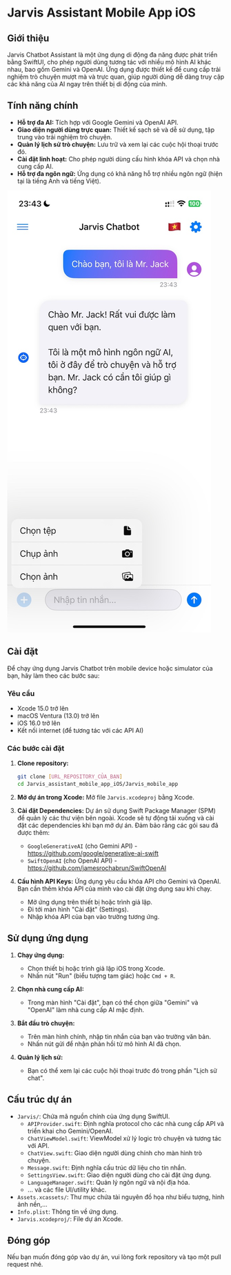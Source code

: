 # Jarvis Assistant Mobile App iOS

## Giới thiệu
Jarvis Chatbot Assistant là một ứng dụng di động đa năng được phát triển bằng SwiftUI, cho phép người dùng tương tác với nhiều mô hình AI khác nhau, bao gồm Gemini và OpenAI. Ứng dụng được thiết kế để cung cấp trải nghiệm trò chuyện mượt mà và trực quan, giúp người dùng dễ dàng truy cập các khả năng của AI ngay trên thiết bị di động của mình.

## Tính năng chính
-   **Hỗ trợ đa AI:** Tích hợp với Google Gemini và OpenAI API.
-   **Giao diện người dùng trực quan:** Thiết kế sạch sẽ và dễ sử dụng, tập trung vào trải nghiệm trò chuyện.
-   **Quản lý lịch sử trò chuyện:** Lưu trữ và xem lại các cuộc hội thoại trước đó.
-   **Cài đặt linh hoạt:** Cho phép người dùng cấu hình khóa API và chọn nhà cung cấp AI.
-   **Hỗ trợ đa ngôn ngữ:** Ứng dụng có khả năng hỗ trợ nhiều ngôn ngữ (hiện tại là tiếng Anh và tiếng Việt).

![alt text](https://github.com/Mr-Jack-Tung/Jarvis_assistant_mobile_app_iOS/blob/main/Screenshoot/v0_1_03/IMG_02.jpg)

## Cài đặt
Để chạy ứng dụng Jarvis Chatbot trên mobile device hoặc simulator của bạn, hãy làm theo các bước sau:

### Yêu cầu
-   Xcode 15.0 trở lên
-   macOS Ventura (13.0) trở lên
-   iOS 16.0 trở lên
-   Kết nối internet (để tương tác với các API AI)

### Các bước cài đặt
1.  **Clone repository:**
    ```bash
    git clone [URL_REPOSITORY_CỦA_BẠN]
    cd Jarvis_assistant_mobile_app_iOS/Jarvis_mobile_app
    ```

2.  **Mở dự án trong Xcode:**
    Mở file `Jarvis.xcodeproj` bằng Xcode.

3.  **Cài đặt Dependencies:**
    Dự án sử dụng Swift Package Manager (SPM) để quản lý các thư viện bên ngoài. Xcode sẽ tự động tải xuống và cài đặt các dependencies khi bạn mở dự án. Đảm bảo rằng các gói sau đã được thêm:
    -   `GoogleGenerativeAI` (cho Gemini API) - https://github.com/google/generative-ai-swift
    -   `SwiftOpenAI` (cho OpenAI API) - https://github.com/jamesrochabrun/SwiftOpenAI

4.  **Cấu hình API Keys:**
    Ứng dụng yêu cầu khóa API cho Gemini và OpenAI. Bạn cần thêm khóa API của mình vào cài đặt ứng dụng sau khi chạy.
    -   Mở ứng dụng trên thiết bị hoặc trình giả lập.
    -   Đi tới màn hình "Cài đặt" (Settings).
    -   Nhập khóa API của bạn vào trường tương ứng.

## Sử dụng ứng dụng
1.  **Chạy ứng dụng:**
    -   Chọn thiết bị hoặc trình giả lập iOS trong Xcode.
    -   Nhấn nút "Run" (biểu tượng tam giác) hoặc `Cmd + R`.

2.  **Chọn nhà cung cấp AI:**
    -   Trong màn hình "Cài đặt", bạn có thể chọn giữa "Gemini" và "OpenAI" làm nhà cung cấp AI mặc định.

3.  **Bắt đầu trò chuyện:**
    -   Trên màn hình chính, nhập tin nhắn của bạn vào trường văn bản.
    -   Nhấn nút gửi để nhận phản hồi từ mô hình AI đã chọn.

4.  **Quản lý lịch sử:**
    -   Bạn có thể xem lại các cuộc hội thoại trước đó trong phần "Lịch sử chat".

## Cấu trúc dự án
-   `Jarvis/`: Chứa mã nguồn chính của ứng dụng SwiftUI.
    -   `APIProvider.swift`: Định nghĩa protocol cho các nhà cung cấp API và triển khai cho Gemini/OpenAI.
    -   `ChatViewModel.swift`: ViewModel xử lý logic trò chuyện và tương tác với API.
    -   `ChatView.swift`: Giao diện người dùng chính cho màn hình trò chuyện.
    -   `Message.swift`: Định nghĩa cấu trúc dữ liệu cho tin nhắn.
    -   `SettingsView.swift`: Giao diện người dùng cho cài đặt ứng dụng.
    -   `LanguageManager.swift`: Quản lý ngôn ngữ và nội địa hóa.
    -   ... và các file UI/utility khác.
-   `Assets.xcassets/`: Thư mục chứa tài nguyên đồ họa như biểu tượng, hình ảnh nền,...
-   `Info.plist`: Thông tin về ứng dụng.
-   `Jarvis.xcodeproj/`: File dự án Xcode.

## Đóng góp
Nếu bạn muốn đóng góp vào dự án, vui lòng fork repository và tạo một pull request nhé.
